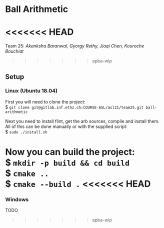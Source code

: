 # Ball Arithmetic
<<<<<<< HEAD
=======
Team 25: _Akanksha Baranwal, Gyorgy Rethy, Jiaqi Chen, Kouroche Bouchiat_
>>>>>>> apba-wip

## Setup
### Linux (Ubuntu 18.04)
First you will need to clone the project:  
$ `git clone git@gitlab.inf.ethz.ch:COURSE-ASL/asl21/team25.git ball-arithmetic`

Next you need to install flint, get the arb sources, compile and install them.
All of this can be done manually or with the supplied script:  
$ `sudo ./install.sh`

Now you can build the project:  
$ `mkdir -p build && cd build`  
$ `cmake ..`  
$ `cmake --build .`
<<<<<<< HEAD
=======

### Windows
TODO
>>>>>>> apba-wip
